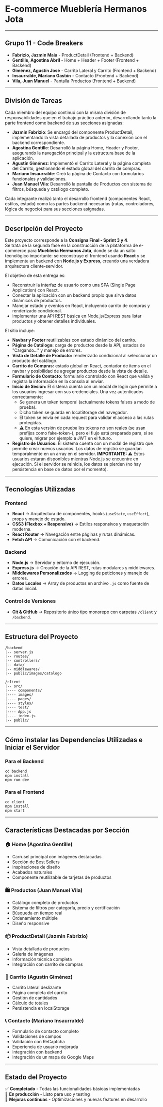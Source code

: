 # E-commerce Mueblería Hermanos Jota

---

## Grupo 11 - Code Breakers

- **Fabrizio, Jazmin Maia** - ProductDetail (Frontend + Backend)
- **Gentille, Agostina Abril** - Home + Header + Footer (Frontend + Backend)
- **Giménez, Agustín José** - Carrito Lateral y Carrito (Frontend + Backend)
- **Insaurralde, Mariano Gastón** - Contacto (Frontend + Backend)
- **Vila, Juan Manuel** - Pantalla Productos (Frontend + Backend)

---

## División de Tareas

Cada miembro del equipo continuó con la misma división de responsabilidades que en el trabajo práctico anterior, desarrollando tanto la parte frontend como backend de sus secciones asignadas:

- **Jazmin Fabrizio**: Se encargó del componente ProductDetail, implementando la vista detallada de productos y la conexión con el backend correspondiente.
- **Agostina Gentille**: Desarrolló la página Home, Header y Footer, asegurando la navegación principal y la estructura base de la aplicación.
- **Agustín Giménez**: Implementó el Carrito Lateral y la página completa del Carrito, gestionando el estado global del carrito de compras.
- **Mariano Insaurralde**: Creó la página de Contacto con formularios funcionales y validaciones.
- **Juan Manuel Vila**: Desarrolló la pantalla de Productos con sistema de filtros, búsqueda y catálogo completo.

Cada integrante realizó tanto el desarrollo frontend (componentes React, estilos, estado) como las partes backend necesarias (rutas, controladores, lógica de negocio) para sus secciones asignadas.

---

## Descripción del Proyecto

Este proyecto corresponde a la **Consigna Final - Sprint 3 y 4**.  
Se trata de la segunda fase en la construcción de la plataforma de e-commerce para **Mueblería Hermanos Jota**, donde se da un salto tecnológico importante: se reconstruye el frontend usando **React** y se implementa un backend con **Node.js y Express**, creando una verdadera arquitectura cliente-servidor.

El objetivo de esta entrega es:
- Reconstruir la interfaz de usuario como una SPA (Single Page Application) con React.
- Conectar la aplicación con un backend propio que sirva datos dinámicos de productos.
- Manejar estado y eventos en React, incluyendo carrito de compras y renderizado condicional.
- Implementar una API REST básica en Node.js/Express para listar productos y obtener detalles individuales.

El sitio incluye:
- **Navbar y Footer** reutilizables con estado dinámico del carrito.
- **Página de Catálogo:** carga de productos desde la API, estados de "Cargando..." y manejo de errores.
- **Vista de Detalle de Producto:** renderizado condicional al seleccionar un producto del catálogo.
- **Carrito de Compras:** estado global en React, contador de ítems en el navbar y posibilidad de agregar productos desde la vista de detalle.
- **Formulario de Contacto:** formulario controlado con React que valida y registra la información en la consola al enviar.
- **Inicio de Sesión:** El sistema cuenta con un modal de login que permite a los usuarios ingresar con sus credenciales. Una vez autenticados correctamente:
    - Se genera un token temporal (actualmente tokens falsos a modo de prueba).
    - Dicho token se guarda en localStorage del navegador.
    - El token se envía en cada request para validar el acceso a las rutas protegidas.
    - ⚠️ En esta versión de prueba los tokens no son reales (se usan prefijos como fake-token-), pero el flujo está preparado para, si se quiere, migrar por ejemplo a JWT en el futuro.
- **Registro de Usuarios:** El sistema cuenta con un modal de registro que permite crear nuevos usuarios. Los datos de registro se guardan temporalmente en un array en el servidor. **IMPORTANTE:** ⚠️ Estos usuarios estarán disponibles mientras Node.js se encuentre en ejecución. Si el servidor se reinicia, los datos se pierden (no hay persistencia en base de datos por el momento).

---

## Tecnologías Utilizadas

### Frontend
- **React** → Arquitectura de componentes, hooks (`useState`, `useEffect`), props y manejo de estado.
- **CSS3 (Flexbox + Responsive)** → Estilos responsivos y maquetación moderna.
- **React Router** → Navegación entre páginas y rutas dinámicas.
- **Fetch API** → Comunicación con el backend.

### Backend
- **Node.js** → Servidor y entorno de ejecución.
- **Express.js** → Creación de la API REST, rutas modulares y middlewares.
- **Middlewares Personalizados** → Logging de peticiones y manejo de errores.
- **Datos Locales** → Array de productos en archivo `.js` como fuente de datos inicial.

### Control de Versiones
- **Git & GitHub** → Repositorio único tipo monorepo con carpetas `/client` y `/backend`.

---

## Estructura del Proyecto
```
/backend
|-- server.js
|-- routes/
|-- controllers/
|-- data/
|-- middlewares/
|-- public/images/catalogo

/client
|-- src/ 
|---- components/
|---- images/
|---- pages/
|---- styles/
|---- test/
|---- App.js
|---- index.js
|-- public/
```
---

## Cómo instalar las Dependencias Utilizadas e Iniciar el Servidor

### Para el Backend
```
cd backend
npm install
npm run dev
```
### Para el Frontend
```
cd client
npm install
npm start
```


---

## Características Destacadas por Sección

### 🏠 Home (Agostina Gentille)
- Carrusel principal con imágenes destacadas
- Sección de Best Sellers
- Inspiraciones de diseño
- Acabados naturales
- Componente reutilizable de tarjetas de productos

### 🛍️ Productos (Juan Manuel Vila)
- Catálogo completo de productos
- Sistema de filtros por categoría, precio y certificación
- Búsqueda en tiempo real
- Ordenamiento múltiple
- Diseño responsive

### 📦 ProductDetail (Jazmin Fabrizio)
- Vista detallada de productos
- Galería de imágenes
- Información técnica completa
- Integración con carrito de compras

### 🛒 Carrito (Agustín Giménez)
- Carrito lateral deslizante
- Página completa del carrito
- Gestión de cantidades
- Cálculo de totales
- Persistencia en localStorage

### 📞 Contacto (Mariano Insaurralde)
- Formulario de contacto completo
- Validaciones de campos
- Validación con ReCaptcha
- Experiencia de usuario mejorada
- Integración con backend
- Integración de un mapa de Google Maps

---

## Estado del Proyecto

✅ **Completado** - Todas las funcionalidades básicas implementadas  
🚀 **En producción** - Listo para uso y testing  
🔧 **Mejoras continuas** - Optimizaciones y nuevas features en desarrollo
